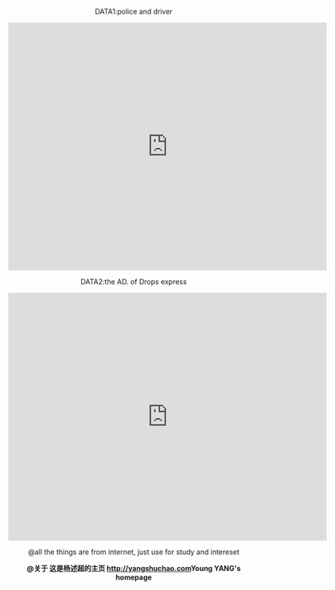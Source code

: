 <content>

<p><center>DATA1:police and driver</center></p>
<center><iframe frameborder="0" width="640" height="498" src="http://v.youku.com/v_show/id_XMjg5MzQ3NTQ2OA==.html?spm=a2h0k.8191407.0.0&from=s1.8-1-1.2" allowfullscreen=""></iframe></center></p>


<p><center>DATA2:the AD. of Drops express</center></p>
<center><iframe frameborder="0" width="640" height="498" src="http://v.youku.com/v_show/id_XMjgwNjU2NzQ5Ng==.html?spm=a2h0k.8191407.0.0&from=s1.8-1-1.2" allowfullscreen=""></iframe></center></p>


<p><center>@all the things are from internet, just use for study and intereset<center></p>

<b>@关于  这是杨述超的主页  <http://yangshuchao.com>Young YANG's homepage</b>
</content>
